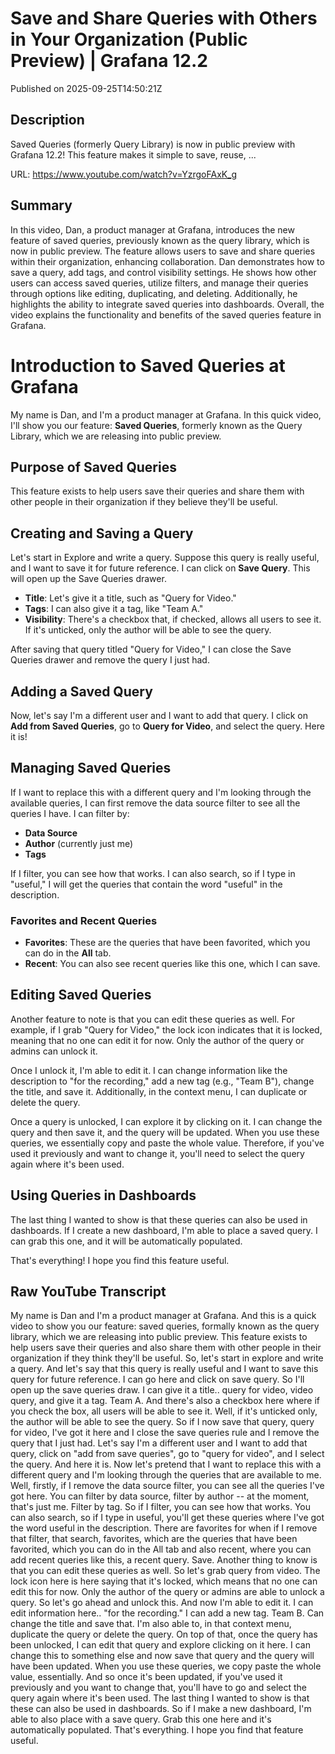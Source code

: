 # Save and Share Queries with Others in Your Organization (Public Preview) | Grafana 12.2

Published on 2025-09-25T14:50:21Z

## Description

Saved Queries (formerly Query Library) is now in public preview with Grafana 12.2! This feature makes it simple to save, reuse, ...

URL: https://www.youtube.com/watch?v=YzrgoFAxK_g

## Summary

In this video, Dan, a product manager at Grafana, introduces the new feature of saved queries, previously known as the query library, which is now in public preview. The feature allows users to save and share queries within their organization, enhancing collaboration. Dan demonstrates how to save a query, add tags, and control visibility settings. He shows how other users can access saved queries, utilize filters, and manage their queries through options like editing, duplicating, and deleting. Additionally, he highlights the ability to integrate saved queries into dashboards. Overall, the video explains the functionality and benefits of the saved queries feature in Grafana.

# Introduction to Saved Queries at Grafana

My name is Dan, and I'm a product manager at Grafana. In this quick video, I'll show you our feature: **Saved Queries**, formerly known as the Query Library, which we are releasing into public preview.

## Purpose of Saved Queries

This feature exists to help users save their queries and share them with other people in their organization if they believe they'll be useful.

## Creating and Saving a Query

Let's start in Explore and write a query. Suppose this query is really useful, and I want to save it for future reference. I can click on **Save Query**. This will open up the Save Queries drawer.

- **Title**: Let's give it a title, such as "Query for Video."
- **Tags**: I can also give it a tag, like "Team A."
- **Visibility**: There's a checkbox that, if checked, allows all users to see it. If it's unticked, only the author will be able to see the query.

After saving that query titled "Query for Video," I can close the Save Queries drawer and remove the query I just had.

## Adding a Saved Query

Now, let's say I'm a different user and I want to add that query. I click on **Add from Saved Queries**, go to **Query for Video**, and select the query. Here it is!

## Managing Saved Queries

If I want to replace this with a different query and I'm looking through the available queries, I can first remove the data source filter to see all the queries I have. I can filter by:

- **Data Source**
- **Author** (currently just me)
- **Tags**

If I filter, you can see how that works. I can also search, so if I type in "useful," I will get the queries that contain the word "useful" in the description.

### Favorites and Recent Queries

- **Favorites**: These are the queries that have been favorited, which you can do in the **All** tab.
- **Recent**: You can also see recent queries like this one, which I can save.

## Editing Saved Queries

Another feature to note is that you can edit these queries as well. For example, if I grab "Query for Video," the lock icon indicates that it is locked, meaning that no one can edit it for now. Only the author of the query or admins can unlock it.

Once I unlock it, I'm able to edit it. I can change information like the description to "for the recording," add a new tag (e.g., "Team B"), change the title, and save it. Additionally, in the context menu, I can duplicate or delete the query.

Once a query is unlocked, I can explore it by clicking on it. I can change the query and then save it, and the query will be updated. When you use these queries, we essentially copy and paste the whole value. Therefore, if you've used it previously and want to change it, you'll need to select the query again where it's been used.

## Using Queries in Dashboards

The last thing I wanted to show is that these queries can also be used in dashboards. If I create a new dashboard, I'm able to place a saved query. I can grab this one, and it will be automatically populated.

That's everything! I hope you find this feature useful.

## Raw YouTube Transcript

My name is Dan and I'm a
product manager at Grafana. And this is a quick video to show
you our feature: saved queries, formally known as the query library, which
we are releasing into public preview. This feature exists to help users save
their queries and also share them with other people in their organization
if they think they'll be useful. So, let's start in explore and write a query. And let's say that this query is really
useful and I want to save this query for future reference. I can go
here and click on save query. So I'll open up the save queries
draw. I can give it a title.. query for video, video query, and give it a tag. Team A. And there's also a checkbox
here where if you check the box, all users will be able to see
it. Well, if it's unticked only, the author will be able to see the query.
So if I now save that query, query for video, I've got it here and I close the save
queries rule and I remove the query that I just had. Let's say I'm a different
user and I want to add that query, click on "add from save queries",
go to "query for video", and I select the query. And here it is. Now let's pretend that I want to replace
this with a different query and I'm looking through the queries that
are available to me. Well, firstly, if I remove the data source filter, you
can see all the queries I've got here. You can filter by data source,
filter by author -- at the moment, that's just me. Filter
by tag. So if I filter, you can see how that works. You can
also search, so if I type in useful, you'll get these queries where I've
got the word useful in the description. There are favorites for when if I
remove that filter, that search, favorites, which are the queries
that have been favorited, which you can do in the
All tab and also recent, where you can add recent
queries like this, a recent query. Save. Another thing to know is that you
can edit these queries as well. So let's grab query from video. The lock icon here is here
saying that it's locked, which means that no one
can edit this for now. Only the author of the query or
admins are able to unlock a query. So let's go ahead and unlock
this. And now I'm able to edit it. I can edit information here.. "for the recording." I can add a new tag. Team B. Can change the
title and save that. I'm also able to, in that context menu,
duplicate the query or delete the query. On top of that, once the
query has been unlocked, I can edit that query and
explore clicking on it here. I can change this to something
else and now save that query and the query will have been
updated. When you use these queries, we copy paste the whole
value, essentially. And
so once it's been updated, if you've used it previously
and you want to change that, you'll have to go and select the
query again where it's been used. The last thing I wanted to show is that
these can also be used in dashboards. So if I make a new dashboard, I'm able to also place with a save query. Grab this one here and it's automatically
populated. That's everything. I hope you find that feature useful.

